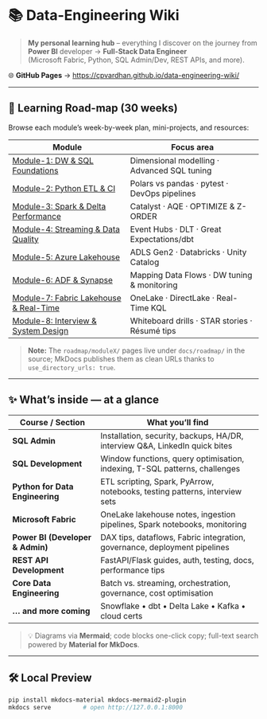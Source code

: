 # 📚 Data-Engineering Wiki

> **My personal learning hub** – everything I discover on the journey from  
> **Power BI** developer → **Full-Stack Data Engineer**  
> (Microsoft Fabric, Python, SQL Admin/Dev, REST APIs, and more).

🌐 **GitHub Pages** → https://cpvardhan.github.io/data-engineering-wiki/

---

## 🚀 Learning Road-map (30 weeks)

Browse each module’s week-by-week plan, mini-projects, and resources:

| Module                                                                         | Focus area                                      |
|-------------------------------------------------------------------------------|-------------------------------------------------|
| [Module-1: DW & SQL Foundations](https://cpvardhan.github.io/data-engineering-wiki/roadmap/module1/)        | Dimensional modelling · Advanced SQL tuning      |
| [Module-2: Python ETL & CI](https://cpvardhan.github.io/data-engineering-wiki/roadmap/module2/)             | Polars vs pandas · pytest · DevOps pipelines     |
| [Module-3: Spark & Delta Performance](https://cpvardhan.github.io/data-engineering-wiki/roadmap/module3/)   | Catalyst · AQE · OPTIMIZE & Z-ORDER              |
| [Module-4: Streaming & Data Quality](https://cpvardhan.github.io/data-engineering-wiki/roadmap/module4/)    | Event Hubs · DLT · Great Expectations/dbt        |
| [Module-5: Azure Lakehouse](https://cpvardhan.github.io/data-engineering-wiki/roadmap/module5/)             | ADLS Gen2 · Databricks · Unity Catalog           |
| [Module-6: ADF & Synapse](https://cpvardhan.github.io/data-engineering-wiki/roadmap/module6/)               | Mapping Data Flows · DW tuning & monitoring      |
| [Module-7: Fabric Lakehouse & Real-Time](https://cpvardhan.github.io/data-engineering-wiki/roadmap/module7/) | OneLake · DirectLake · Real-Time KQL             |
| [Module-8: Interview & System Design](https://cpvardhan.github.io/data-engineering-wiki/roadmap/module8/)    | Whiteboard drills · STAR stories · Résumé tips   |

> **Note:** The `roadmap/moduleX/` pages live under `docs/roadmap/` in the source; MkDocs publishes them as clean URLs thanks to `use_directory_urls: true`.

---

## ✨ What’s inside — at a glance

| Course / Section             | What you’ll find                                                            |
|-------------------------------|-----------------------------------------------------------------------------|
| **SQL Admin**                 | Installation, security, backups, HA/DR, interview Q&A, LinkedIn quick bites |
| **SQL Development**           | Window functions, query optimisation, indexing, T-SQL patterns, challenges  |
| **Python for Data Engineering** | ETL scripting, Spark, PyArrow, notebooks, testing patterns, interview sets |
| **Microsoft Fabric**          | OneLake lakehouse notes, ingestion pipelines, Spark notebooks, monitoring  |
| **Power BI (Developer & Admin)** | DAX tips, dataflows, Fabric integration, governance, deployment pipelines  |
| **REST API Development**      | FastAPI/Flask guides, auth, testing, docs, performance tips                |
| **Core Data Engineering**     | Batch vs. streaming, orchestration, governance, cost optimisation          |
| **… and more coming**         | Snowflake • dbt • Delta Lake • Kafka • cloud certs                         |

> 💡 Diagrams via **Mermaid**; code blocks one-click copy; full-text search powered by **Material for MkDocs**.

---

## 🛠️ Local Preview

```bash
pip install mkdocs-material mkdocs-mermaid2-plugin
mkdocs serve         # open http://127.0.0.1:8000
